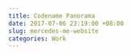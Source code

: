 ```yaml
---
title: Codename Panorama
date: 2017-07-06 23:19:00 +08:00
slug: mercedes-me-website
categories: Work
---
```


